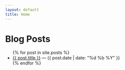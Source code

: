 ```yaml
---
layout: default
title: Home
---
```


# Blog Posts

<ul>
  {% for post in site.posts %}
    <li><a href="{{ post.url }}">{{ post.title }}</a> — {{ post.date | date: "%d %b %Y" }}</li>
  {% endfor %}
</ul>
